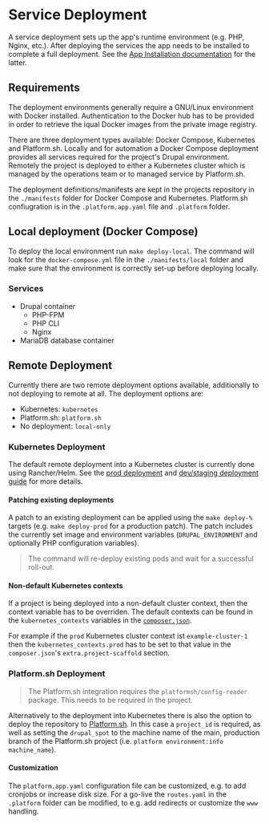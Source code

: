 # Service Deployment

A service deployment sets up the app's runtime environment (e.g. PHP, Nginx, etc.). After deploying the services the app needs to be installed to complete a full deployment. See the [App Installation documentation](./installation.md) for the latter.

## Requirements

The deployment environments generally require a GNU/Linux environment with Docker installed. Authentication to the Docker hub has to be provided in order to retrieve the iqual Docker images from the private image registry.

There are three deployment types available: Docker Compose, Kubernetes and Platform.sh. Locally and for automation a Docker Compose deployment provides all services required for the project's Drupal environment. Remotely the project is deployed to either a Kubernetes cluster which is managed by the operations team or to managed service by Platform.sh.

The deployment definitions/manifests are kept in the projects repository in the `./manifests` folder for Docker Compose and Kubernetes. Platform.sh confiugration is in the `.platform.app.yaml` file and `.platform` folder.

## Local deployment (Docker Compose)

To deploy the local environment run `make deploy-local`. The command will look for the `docker-compose.yml` file in the `./manifests/local` folder and make sure that the environment is correctly set-up before deploying locally.

### Services

* Drupal container
    * PHP-FPM
    * PHP CLI
    * Nginx
* MariaDB database container

## Remote Deployment

Currently there are two remote deployment options available, additionally to not deploying to remote at all. The deployment options are:

* Kubernetes: `kubernetes`
* Platform.sh: `platform.sh`
* No deployment: `local-only`

### Kubernetes Deployment

The default remote deployment into a Kubernetes cluster is currently done using Rancher/Helm. See the [prod deployment](https://support-iqual.atlassian.net/wiki/spaces/ID/pages/1864073238/Prod-Instance+Rancher) and [dev/staging deployment guide](https://support-iqual.atlassian.net/wiki/spaces/ID/pages/1863942165/Dev-Instance+Staging+Rancher) for more details.

#### Patching existing deployments

A patch to an existing deployment can be applied using the `make deploy-%` targets (e.g. `make deploy-prod` for a production patch). The patch includes the currently set image and environment variables (`DRUPAL_ENVIRONMENT` and optionally PHP configuration variables).

> The command will re-deploy existing pods and wait for a successful roll-out.

#### Non-default Kubernetes contexts

If a project is being deployed into a non-default cluster context, then the context variable has to be overriden. The default contexts can be found in the `kubernetes_contexts` variables in the [`composer.json`](../composer.json).

For example if the `prod` Kubernetes cluster context ist `example-cluster-1` then the `kubernetes_contexts.prod` has to be set to that value in the `composer.json`'s `extra.project-scaffold` section.

### Platform.sh Deployment

> The Platform.sh integration requires the `platformsh/config-reader` package. This needs to be required in the project.

Alternatively to the deployment into Kubernetes there is also the option to deploy the repository to [Platform.sh](https://platform.sh/). In this case a `project_id` is required, as well as setting the `drupal_spot` to the machine name of the main, production branch of the Platform.sh project (i.e. `platform environment:info machine_name`).


#### Customization

The `platform.app.yaml` configuration file can be customized, e.g. to add cronjobs or increase disk size. For a go-live the `routes.yaml` in the `.platform` folder can be modified, to e.g. add redirects or customize the `www` handling.